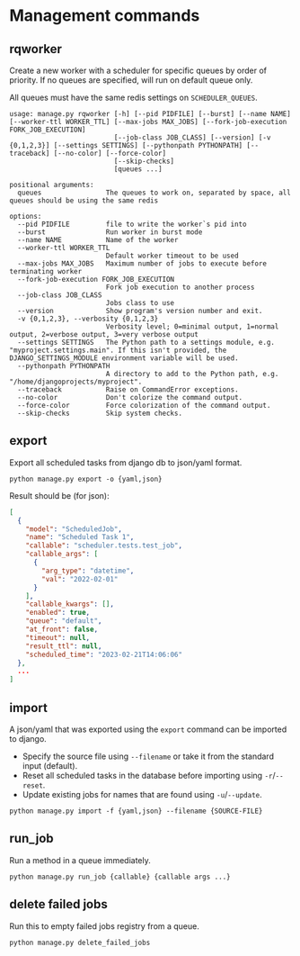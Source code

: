 # Management commands

## rqworker

Create a new worker with a scheduler for specific queues by order of priority.
If no queues are specified, will run on default queue only.

All queues must have the same redis settings on `SCHEDULER_QUEUES`.

```shell
usage: manage.py rqworker [-h] [--pid PIDFILE] [--burst] [--name NAME] [--worker-ttl WORKER_TTL] [--max-jobs MAX_JOBS] [--fork-job-execution FORK_JOB_EXECUTION]
                          [--job-class JOB_CLASS] [--version] [-v {0,1,2,3}] [--settings SETTINGS] [--pythonpath PYTHONPATH] [--traceback] [--no-color] [--force-color]
                          [--skip-checks]
                          [queues ...]

positional arguments:
  queues                The queues to work on, separated by space, all queues should be using the same redis

options:
  --pid PIDFILE         file to write the worker`s pid into
  --burst               Run worker in burst mode
  --name NAME           Name of the worker
  --worker-ttl WORKER_TTL
                        Default worker timeout to be used
  --max-jobs MAX_JOBS   Maximum number of jobs to execute before terminating worker
  --fork-job-execution FORK_JOB_EXECUTION
                        Fork job execution to another process
  --job-class JOB_CLASS
                        Jobs class to use
  --version             Show program's version number and exit.
  -v {0,1,2,3}, --verbosity {0,1,2,3}
                        Verbosity level; 0=minimal output, 1=normal output, 2=verbose output, 3=very verbose output
  --settings SETTINGS   The Python path to a settings module, e.g. "myproject.settings.main". If this isn't provided, the DJANGO_SETTINGS_MODULE environment variable will be used.
  --pythonpath PYTHONPATH
                        A directory to add to the Python path, e.g. "/home/djangoprojects/myproject".
  --traceback           Raise on CommandError exceptions.
  --no-color            Don't colorize the command output.
  --force-color         Force colorization of the command output.
  --skip-checks         Skip system checks.
```



## export

Export all scheduled tasks from django db to json/yaml format.

```shell
python manage.py export -o {yaml,json}
```

Result should be (for json):

```json
[
  {
    "model": "ScheduledJob",
    "name": "Scheduled Task 1",
    "callable": "scheduler.tests.test_job",
    "callable_args": [
      {
        "arg_type": "datetime",
        "val": "2022-02-01"
      }
    ],
    "callable_kwargs": [],
    "enabled": true,
    "queue": "default",
    "at_front": false,
    "timeout": null,
    "result_ttl": null,
    "scheduled_time": "2023-02-21T14:06:06"
  },
  ...
]
```

## import

A json/yaml that was exported using the `export` command
can be imported to django.

- Specify the source file using `--filename` or take it from the standard input (default).
- Reset all scheduled tasks in the database before importing using `-r`/`--reset`.
- Update existing jobs for names that are found using `-u`/`--update`.

```shell
python manage.py import -f {yaml,json} --filename {SOURCE-FILE}
```

## run_job

Run a method in a queue immediately.

```shell
python manage.py run_job {callable} {callable args ...}
```

## delete failed jobs

Run this to empty failed jobs registry from a queue.

```shell
python manage.py delete_failed_jobs 
```
